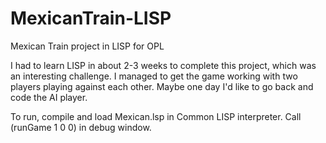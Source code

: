 # MexicanTrain-LISP
Mexican Train project in LISP for OPL

I had to learn LISP in about 2-3 weeks to complete this project, which was an interesting challenge. I managed to get the game working with two players playing against each other. Maybe one day I'd like to go back and code the AI player.

To run, compile and load Mexican.lsp in Common LISP interpreter. Call (runGame 1 0 0) in debug window.
